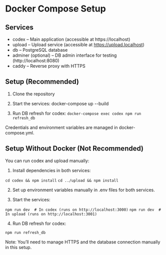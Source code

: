 # Docker Compose Setup

## Services

* codex – Main application (accessible at https://localhost)
* upload – Upload service (accessible at https://upload.localhost)
* db – PostgreSQL database
* adminer (optional) – DB admin interface for testing (http://localhost:8080)
* caddy – Reverse proxy with HTTPS

## Setup (Recommended)

1. Clone the repository 

2. Start the services:
docker-compose up --build

3. Run DB refresh for codex:
`docker-compose exec codex npm run refresh_db`

Credentials and environment variables are managed in docker-compose.yml.

## Setup Without Docker (Not Recommended)

You can run codex and upload manually:

1. Install dependencies in both services:

`cd codex && npm install`
`cd ../upload && npm install`

2. Set up environment variables manually in .env files for both services.

3. Start the services:

`npm run dev  # In codex (runs on http://localhost:3000)`
`npm run dev  # In upload (runs on http://localhost:3001)`

4. Run DB refresh for codex:

`npm run refresh_db`

Note: You’ll need to manage HTTPS and the database connection manually in this setup.
